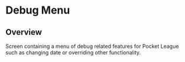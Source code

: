 # Debug Menu

## Overview

<!-- Explanation of this module's responsibilities. -->

Screen containing a menu of debug related features for Pocket League such as changing date or overriding other functionality.